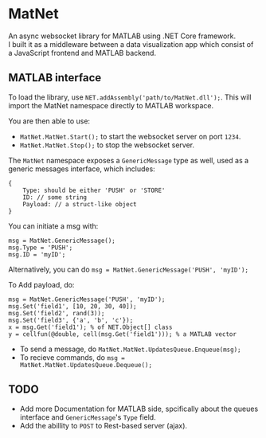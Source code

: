 # MatNet
An async websocket library for MATLAB using .NET Core framework.  
I built it as a middleware between a data visualization app which consist of a JavaScript frontend and MATLAB backend.


## MATLAB interface
To load the library, use `NET.addAssembly('path/to/MatNet.dll');`. This will import the MatNet namespace directly to MATLAB workspace.

You are then able to use:
* `MatNet.MatNet.Start();` to start the websocket server on port `1234`.
* `MatNet.MatNet.Stop();` to stop the websocket server.

The `MatNet` namespace exposes a `GenericMessage` type as well, used as a generic messages interface, which includes:
```
{
    Type: should be either 'PUSH' or 'STORE'
    ID: // some string
    Payload: // a struct-like object
}
```

You can initiate a msg with:
```
msg = MatNet.GenericMessage();
msg.Type = 'PUSH';
msg.ID = 'myID';
```
Alternatively, you can do `msg = MatNet.GenericMessage('PUSH', 'myID');`

To Add payload, do:
```
msg = MatNet.GenericMessage('PUSH', 'myID');
msg.Set('field1', [10, 20, 30, 40]);
msg.Set('field2', rand(3));
msg.Set('field3', {'a', 'b', 'c'});
x = msg.Get('field1'); % of NET.Object[] class
y = cellfun(@double, cell(msg.Get('field1'))); % a MATLAB vector
```

* To send a message, do `MatNet.MatNet.UpdatesQueue.Enqueue(msg);`
* To recieve commands, do `msg = MatNet.MatNet.UpdatesQueue.Dequeue();`

## TODO
* Add more Documentation for MATLAB side, spcifically about the queues interface and `GenericMessage`'s `Type` field.
* Add the abillity to `POST` to Rest-based server (ajax).
